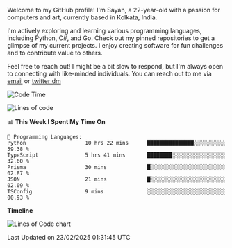 Welcome to my GitHub profile! I'm Sayan, a 22-year-old with a passion for computers and art, currently based in Kolkata, India.

I'm actively exploring and learning various programming languages, including Python, C#, and Go. Check out my pinned repositories to get a glimpse of my current projects. I enjoy creating software for fun challenges and to contribute value to others.

Feel free to reach out! I might be a bit slow to respond, but I'm always open to connecting with like-minded individuals. You can reach out to me via [email](mailto:me@sayanbiswas.in) or [twitter dm](https://twitter.com/TheDankDel)

<!--START_SECTION:waka-->
![Code Time](http://img.shields.io/badge/Code%20Time-2%2C100%20hrs%2010%20mins-blue)

![Lines of code](https://img.shields.io/badge/From%20Hello%20World%20I%27ve%20Written-7.2%20million%20lines%20of%20code-blue)

📊 **This Week I Spent My Time On** 

```text
💬 Programming Languages: 
Python                   10 hrs 22 mins      ███████████████░░░░░░░░░░   59.38 % 
TypeScript               5 hrs 41 mins       ████████░░░░░░░░░░░░░░░░░   32.60 % 
Prisma                   30 mins             █░░░░░░░░░░░░░░░░░░░░░░░░   02.87 % 
JSON                     21 mins             █░░░░░░░░░░░░░░░░░░░░░░░░   02.09 % 
TSConfig                 9 mins              ░░░░░░░░░░░░░░░░░░░░░░░░░   00.93 % 
```

**Timeline**

![Lines of Code chart](https://raw.githubusercontent.com/Dank-del/Dank-del/main/assets/bar_graph.png)


 Last Updated on 23/02/2025 01:31:45 UTC
<!--END_SECTION:waka-->

